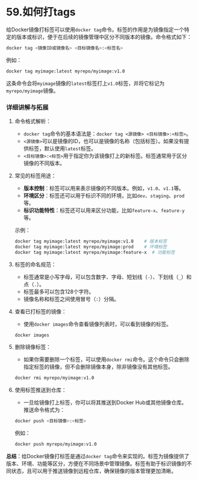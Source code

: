 # 59.如何打tags

给Docker镜像打标签可以使用`docker tag`命令。标签的作用是为镜像指定一个特定的版本或标识，便于在后续的镜像管理中区分不同版本的镜像。命令格式如下：

```bash
docker tag <镜像ID或镜像名> <目标镜像名>:<标签名>
```

例如：

```bash
docker tag myimage:latest myrepo/myimage:v1.0
```

这条命令会将`myimage`镜像的`latest`标签打上`v1.0`标签，并将它标记为`myrepo/myimage`镜像。

### 详细讲解与拓展

1. 命令格式解析：

   - `docker tag`命令的基本语法是：`docker tag <源镜像> <目标镜像>:<标签>`。
   - `<源镜像>`可以是镜像的ID，也可以是镜像的名称（包括标签）。如果没有提供标签，默认使用`latest`标签。
   - `<目标镜像>:<标签>`用于指定你为该镜像打上的新标签。标签通常用于区分镜像的不同版本。

2. 常见的标签用途：

   - **版本控制**：标签可以用来表示镜像的不同版本。例如，`v1.0`、`v1.1`等。
   - **环境区分**：标签还可以用于标识不同的环境，比如`dev`、`staging`、`prod`等。
   - **标识功能特性**：标签还可以用来区分功能，比如`feature-x`、`feature-y`等。

   示例：

   ```bash
   docker tag myimage:latest myrepo/myimage:v1.0    # 版本标签
   docker tag myimage:latest myrepo/myimage:prod    # 环境标签
   docker tag myimage:latest myrepo/myimage:feature-x  # 功能标签
   ```

3. 标签的命名规范：

   - 标签通常是小写字母，可以包含数字、字母、短划线（`-`）、下划线（`_`）和点（`.`）。
   - 标签最多可以包含128个字符。
   - 镜像名称和标签之间使用冒号（`:`）分隔。

4. 查看已打标签的镜像：

   - 使用`docker images`命令查看镜像列表时，可以看到镜像的标签。

   ```bash
   docker images
   ```

5. 删除镜像标签：

   - 如果你需要删除一个标签，可以使用`docker rmi`命令。这个命令只会删除指定标签的镜像，但不会删除镜像本身，除非镜像没有其他标签。

   ```bash
   docker rmi myrepo/myimage:v1.0
   ```

6. 使用标签推送到仓库：

   - 一旦给镜像打上标签，你可以将其推送到Docker Hub或其他镜像仓库。推送命令格式为：

   ```bash
   docker push <目标镜像>:<标签>
   ```

   例如：

   ```bash
   docker push myrepo/myimage:v1.0
   ```

**总结**：给Docker镜像打标签是通过`docker tag`命令来实现的。标签为镜像提供了版本、环境、功能等区分，方便在不同场景中管理镜像。标签有助于标识镜像的不同状态，且可以用于推送镜像到远程仓库，确保镜像的版本管理更加清晰。